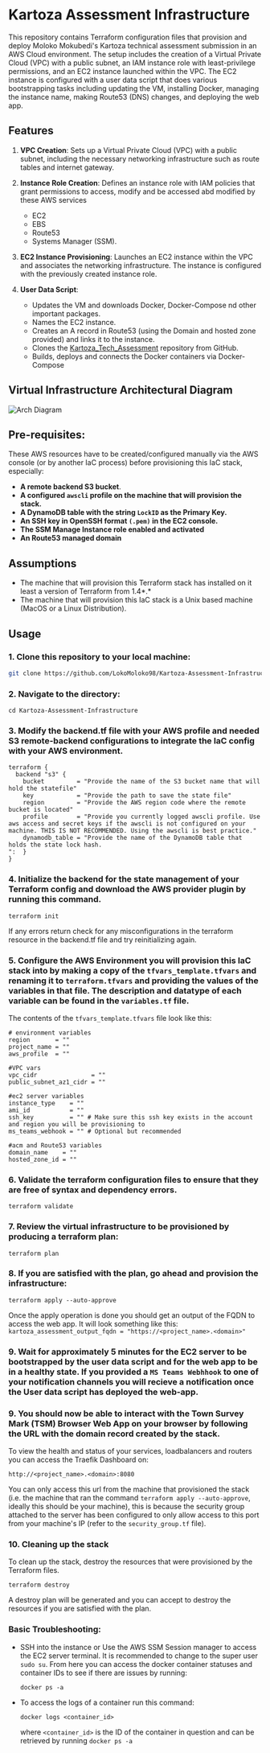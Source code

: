 # Kartoza Assessment Infrastructure

This repository contains Terraform configuration files that provision and deploy Moloko Mokubedi's Kartoza technical assessment submission in an AWS Cloud environment. The setup includes the creation of a Virtual Private Cloud (VPC) with a public subnet, an IAM instance role with least-privilege permissions, and an EC2 instance launched within the VPC. The EC2 instance is configured with a user data script that does various bootstrapping tasks including updating the VM, installing Docker, managing the instance name, making Route53 (DNS) changes, and deploying the web app.

## Features

1. **VPC Creation**: Sets up a Virtual Private Cloud (VPC) with a public subnet, including the necessary networking infrastructure such as route tables and internet gateway.

2. **Instance Role Creation**: Defines an instance role with IAM policies that grant permissions to access, modify and be accessed abd modified by these AWS services
    - EC2
    - EBS 
    - Route53
    - Systems Manager (SSM).

3. **EC2 Instance Provisioning**: Launches an EC2 instance within the VPC and associates the networking infrastructure. The instance is configured with the previously created instance role.

4. **User Data Script**:
    - Updates the VM and downloads Docker, Docker-Compose nd other important packages.
    - Names the EC2 instance.
    - Creates an A record in Route53 (using the Domain and hosted zone provided) and links it to the instance.
    - Clones the [Kartoza_Tech_Assessment](https://github.com/LokoMoloko98/Kartoza_Tech_Assessment) repository from GitHub.
    - Builds, deploys and connects the Docker containers via Docker-Compose

## Virtual Infrastructure Architectural Diagram
![Arch Diagram](./Arch%20Diagram/Architecture_Diagram.jpg)

## Pre-requisites:
These AWS resources have to be created/configured manually via the AWS console (or by another IaC process) before provisioning this IaC stack, especially: 
   - **A remote backend S3 bucket**.
   - **A configured ```awscli``` profile on the machine that will provision the stack.**
   - **A DynamoDB table with the string ```LockID``` as the Primary Key.**
   - **An SSH key in OpenSSH format ```(.pem)``` in the EC2 console.**
   - **The SSM Manage Instance role enabled and activated**
   - **An Route53 managed domain**

## Assumptions
- The machine that will provision this Terraform stack has installed on it least a version of Terraform from 1.4*.*
- The machine that will provision this IaC stack is a Unix based machine (MacOS or a Linux Distribution).


## Usage
### 1. Clone this repository to your local machine:
```bash
git clone https://github.com/LokoMoloko98/Kartoza-Assessment-Infrastructure
```

### 2. Navigate to the directory:
```
cd Kartoza-Assessment-Infrastructure
```

### 3. Modify the backend.tf file with your AWS profile and needed S3 remote-backend configurations to integrate the IaC config with your AWS environment.

``` 
terraform {
  backend "s3" {
    bucket         = "Provide the name of the S3 bucket name that will hold the statefile"
    key            = "Provide the path to save the state file"
    region         = "Provide the AWS region code where the remote bucket is located"
    profile        = "Provide you currently logged awscli profile. Use aws access and secret keys if the awscli is not configured on your machine. THIS IS NOT RECOMMENDED. Using the awscli is best practice."
    dynamodb_table = "Provide the name of the DynamoDB table that holds the state lock hash.
":  }
}
```

### 4. Initialize the backend for the state management of your Terraform config and download the AWS provider plugin by running this command.
```
terraform init
```
If any errors return check for any misconfigurations in the terraform resource in the backend.tf file and try reinitializing again.

### 5. Configure the AWS Environment you will provision this IaC stack into by making a copy of the  ```tfvars_template.tfvars``` and renaming it to  ```terraform.tfvars``` and providing the values of the variables in that file. The description and datatype of each variable can be found in the ```variables.tf``` file.

The contents of the ```tfvars_template.tfvars``` file look like this:
```
# environment variables
region       = ""
project_name = ""
aws_profile  = ""

#VPC vars
vpc_cidr               = ""
public_subnet_az1_cidr = ""

#ec2 server variables
instance_type    = ""
ami_id           = ""
ssh_key          = "" # Make sure this ssh key exists in the account and region you will be provisioning to
ms_teams_webhook = "" # Optional but recommended

#acm and Route53 variables
domain_name    = ""
hosted_zone_id = ""
```

### 6. Validate the terraform configuration files to ensure that they are free of syntax and dependency errors.

```
terraform validate
```

### 7. Review the virtual infrastructure to be provisioned by producing a terraform plan:
```
terraform plan
```

### 8. If you are satisfied with the plan, go ahead and provision the infrastructure:
```
terraform apply --auto-approve
``` 
Once the apply operation is done you should get an output of the FQDN to access the web app. It will look something like this: 
```kartoza_assessment_output_fqdn = "https://<project_name>.<domain>"```

### 9. Wait for approximately 5 minutes for the EC2 server to be bootstrapped by the user data script and for the web app to be in a healthy state. If you provided a ```MS Teams Webhhook``` to one of your notification channels you will recieve a notification once the User data script has deployed the web-app.

### 9. You should now be able to interact with the Town Survey Mark (TSM) Browser Web App on your browser by following the URL with the domain record created by the stack. 

To view the health and status of your services, loadbalancers and routers you can access the Traefik Dashboard on:

```
http://<project_name>.<domain>:8080
```
You can only access this url from the machine that provisioned the stack (i.e. the machine that ran the command ```terraform apply --auto-approve```, ideally this should be your machine), this is because the security group attached to the server has been configured to only allow access to this port from your machine's IP (refer to the ```security_group.tf``` file).

### 10. Cleaning up the stack
To clean up the stack, destroy the resources that were provisioned by the Terraform files.

```
terraform destroy
```
A destroy plan will be generated and you can accept to destroy the resources if you are satisfied with the plan.

### Basic Troubleshooting:
- SSH into the instance or Use the AWS SSM Session manager to access the EC2 server terminal. It is recommended to change to the super user ```sudo su```. From here you can access the docker container statuses and container IDs to see if there are issues by running:
  ```
  docker ps -a
  ```

- To access the logs of a container run this command:
  ```
  docker logs <container_id>
  ```
  where ```<container_id>``` is the ID of the container in question and can be retrieved by running ```docker ps -a```
   
